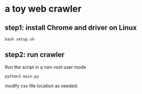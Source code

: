 # a toy web crawler

## step1: install Chrome and driver on Linux
```
bash setup.sh
```

## step2: run crawler 
Run the script in a non-root user mode

```
python3 main.py
```

modify csv file location as needed.